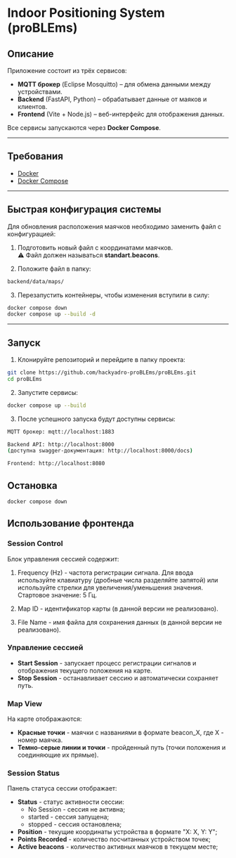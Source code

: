 # Indoor Positioning System (proBLEms)

## Описание
Приложение состоит из трёх сервисов:
- **MQTT брокер** (Eclipse Mosquitto) – для обмена данными между устройствами.
- **Backend** (FastAPI, Python) – обрабатывает данные от маяков и клиентов.
- **Frontend** (Vite + Node.js) – веб-интерфейс для отображения данных.

Все сервисы запускаются через **Docker Compose**.

---

## Требования
- [Docker](https://docs.docker.com/get-docker/)
- [Docker Compose](https://docs.docker.com/compose/install/)

---

## Быстрая конфигурация системы

Для обновления расположения маячков необходимо заменить файл с конфигурацией:

1. Подготовить новый файл с координатами маячков.  
   ⚠️ Файл должен называться **standart.beacons**.

2. Положите файл в папку:
```bash
backend/data/maps/
```

3. Перезапустить контейнеры, чтобы изменения вступили в силу:
```bash
docker compose down
docker compose up --build -d
```

---

## Запуск

1. Клонируйте репозиторий и перейдите в папку проекта:

```bash
git clone https://github.com/hackyadro-proBLEms/proBLEms.git
cd proBLEms
```

2. Запустите сервисы:
```bash
docker compose up --build
```

3. После успешного запуска будут доступны сервисы:
```bash
MQTT брокер: mqtt://localhost:1883

Backend API: http://localhost:8000
(доступна swagger-документация: http://localhost:8000/docs)

Frontend: http://localhost:8080
```

## Остановка
```bash
docker compose down
```

## Использование фронтенда
### Session Control
Блок управления сессией содержит:

1. Frequency (Hz) - частота регистрации сигнала. Для ввода используйте клавиатуру (дробные числа разделяйте запятой)
или используйте стрелки для увеличения/уменьшения значения.
Стартовое значение: 5 Гц.

2. Map ID - идентификатор карты (в данной версии не реализовано).

3. File Name - имя файла для сохранения данных (в данной версии не реализовано).

### Управление сессией
   - **Start Session** - запускает процесс регистрации сигналов и отображения текущего положения на карте.
   - **Stop Session** - останавливает сессию и автоматически сохраняет путь.

### Map View
На карте отображаются:
   - **Красные точки** - маячки с названиями в формате beacon_X, где X - номер маячка.
   - **Темно-серые линии и точки** - пройденный путь (точки положения и соединяющие их прямые).

### Session Status
Панель статуса сессии отображает:
   - **Status** - статус активности сессии:
      - No Session - сессия не активна;
      - started - сессия запущена;
      - stopped - сессия остановлена;
   - **Position** - текущие координаты устройства в формате "X: X, Y: Y";
   - **Points Recorded** - количество посчитанных устройством точек;
   - **Active beacons** - количество активных маячков в текущем месте;
